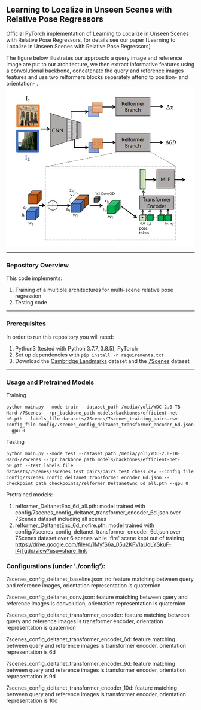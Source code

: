 ## Learning to Localize in Unseen Scenes with Relative Pose Regressors
Official PyTorch implementation of Learning to Localize in Unseen Scenes with Relative Pose Regressors, for details see our paper [Learning to Localize in Unseen Scenes with Relative Pose Regressors]

The figure below illustrates our approach: a query image and reference image are put to our architecture, we then extract informative features using a convolutional backbone, 
concatenate the query and reference images features and use two relformers blocks separately attend to position-  and orientation- . 
![Learning to Localize in Unseen Scenes with Relative Pose Regressors Illustration](./img/teaser.jpg)

---

### Repository Overview 

This code implements:

1. Training of a multiple architectures for multi-scene relative pose regression 
2. Testing code

---

### Prerequisites

In order to run this repository you will need:

1. Python3 (tested with Python 3.7.7, 3.8.5), PyTorch
2. Set up dependencies with ```pip install -r requirements.txt```
3. Download the [Cambridge Landmarks](http://mi.eng.cam.ac.uk/projects/relocalisation/#dataset) dataset and the [7Scenes](https://www.microsoft.com/en-us/research/project/rgb-d-dataset-7-scenes/) dataset

---

### Usage and Pretrained Models 
Training 
```
python main.py --mode train --dataset_path /media/yoli/WDC-2.0-TB-Hard-/7Scenes --rpr_backbone_path models/backbones/efficient-net-b0.pth --labels_file datasets/7Scenes/7scenes_training_pairs.csv --config_file config/7scenes_config_deltanet_transformer_encoder_6d.json --gpu 0
```
Testing
```
python main.py --mode test --dataset_path /media/yoli/WDC-2.0-TB-Hard-/7Scenes --rpr_backbone_path models/backbones/efficient-net-b0.pth --test_labels_file datasets/7Scenes/7scenes_test_pairs/pairs_test_chess.csv --config_file config/7scenes_config_deltanet_transformer_encoder_6d.json --checkpoint_path checkpoints/relformer_DeltanetEnc_6d_all.pth --gpu 0
```

Pretrained models:
1. relformer_DeltanetEnc_6d_all.pth: model trained with config/7scenes_config_deltanet_transformer_encoder_6d.json over 7Scenes dataset including all scenes
2. relformer_DeltanetEnc_6d_nofire.pth: model trained with config/7scenes_config_deltanet_transformer_encoder_6d.json over 7Scenes dataset over 6 scenes while 'fire' scene kept out of training
https://drive.google.com/file/d/1MyfS6a_05u2KFVIaUoLYSkuF-i4jTgdo/view?usp=share_link

### Configurations  (under './config'):

7scenes_config_deltanet_baseline.json: no feature matching between query and reference images, orientation representation is quaternion

7scenes_config_deltanet_conv.json: feature matching between query and reference images is convolution, orientation representation is quaternion

7scenes_config_deltanet_transformer_encoder: feature matching between query and reference images is transformer encoder, orientation representation is quaternion

7scenes_config_deltanet_transformer_encoder_6d: feature matching between query and reference images is transformer encoder, orientation representation is 6d 

7scenes_config_deltanet_transformer_encoder_9d: feature matching between query and reference images is transformer encoder, orientation representation is 9d 

7scenes_config_deltanet_transformer_encoder_10d: feature matching between query and reference images is transformer encoder, orientation representation is 10d 
 